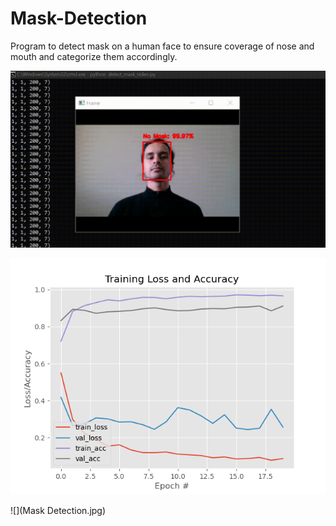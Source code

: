 # Mask-Detection
Program to detect mask on a human face to ensure coverage of nose and mouth and categorize them accordingly.

![](Mask-Detection.gif)

![](plot.png)

![](Mask Detection.jpg)

